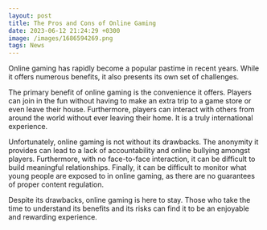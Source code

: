 ```yaml
--- 
layout: post 
title: The Pros and Cons of Online Gaming
date: 2023-06-12 21:24:29 +0300 
image: /images/1686594269.png
tags: News 
--- 
```


Online gaming has rapidly become a popular pastime in recent years. While it offers numerous benefits, it also presents its own set of challenges.



The primary benefit of online gaming is the convenience it offers. Players can join in the fun without having to make an extra trip to a game store or even leave their house. Furthermore, players can interact with others from around the world without ever leaving their home. It is a truly international experience.



Unfortunately, online gaming is not without its drawbacks. The anonymity it provides can lead to a lack of accountability and online bullying amongst players. Furthermore, with no face-to-face interaction, it can be difficult to build meaningful relationships. Finally, it can be difficult to monitor what young people are exposed to in online gaming, as there are no guarantees of proper content regulation.



Despite its drawbacks, online gaming is here to stay. Those who take the time to understand its benefits and its risks can find it to be an enjoyable and rewarding experience.